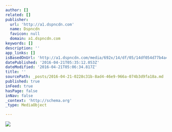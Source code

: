 ```yaml
---
author: []
related: []
publisher:
  url: 'http://a1.dspncdn.com'
  name: Dspncdn
  favicon: null
  domain: a1.dspncdn.com
keywords: []
description: ''
app_links: []
isBasedOnUrl: 'http://a1.dspncdn.com/media/692x/14/df/05/14df054d77b4a4ccb51269a8c18911a6.jpg'
datePublished: '2016-04-21T05:35:12.053Z'
dateModified: '2016-04-21T05:06:34.817Z'
title: ''
sourcePath: _posts/2016-04-21-0228c31b-8ad4-46e9-966a-074b3d9fa18a.md
published: true
inFeed: true
hasPage: false
inNav: false
_context: 'http://schema.org'
_type: MediaObject

---
```

<article style=""><img src="http://a1.dspncdn.com/media/692x/14/df/05/14df054d77b4a4ccb51269a8c18911a6.jpg" /></article>